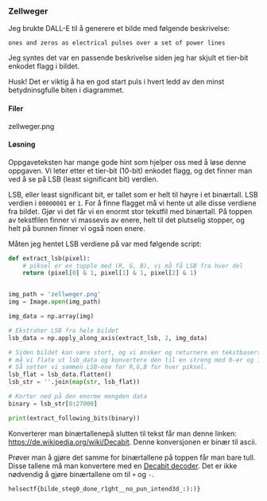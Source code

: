 ### Zellweger
Jeg brukte DALL-E til å generere et bilde med følgende beskrivelse:

`ones and zeros as electrical pulses over a set of power lines`

Jeg syntes det var en passende beskrivelse siden jeg har skjult et tier-bit enkodet flagg i bildet.

Husk! Det er viktig å ha en god start puls i hvert ledd av den minst betydninsgfulle biten i diagrammet.

#### Filer
zellweger.png

#### Løsning
Oppgaveteksten har mange gode hint som hjelper oss med å løse denne oppgaven. Vi leter etter et tier-bit (10-bit) enkodet flagg, og det finner man ved å se på LSB (least significant bit) verdien.

LSB, eller least significant bit, er tallet som er helt til høyre i et binærtall. LSB verdien i `00000001` er `1`. For å finne flagget må vi hente ut alle disse verdiene fra bildet. Gjør vi det får vi en enormt stor tekstfil med binærtall. På toppen av tekstfilen finner vi massevis av enere, helt til det plutselig stopper, og helt på bunnen finner vi også noen enere.

Måten jeg hentet LSB verdiene på var med følgende script:
```python
def extract_lsb(pixel):
    # piksel er en tupple med (R, G, B), vi må få LSB fra hver del
    return (pixel[0] & 1, pixel[1] & 1, pixel[2] & 1)


img_path = 'zellweger.png'
img = Image.open(img_path)

img_data = np.array(img)

# Ekstraher LSB fra hele bildet
lsb_data = np.apply_along_axis(extract_lsb, 2, img_data)

# Siden bildet kan være stort, og vi ønsker og returnere en tekstbasert representasjon,
# må vi flate ut lsb_data og konvertere den til en streng med 0-er og 1-ere.
# Så setter vi sammen LSB-ene for R,G,B for hver piksel.
lsb_flat = lsb_data.flatten()
lsb_str = ''.join(map(str, lsb_flat))

# Korter ned på den enorme mengden data
binary = lsb_str[0:27000]

print(extract_following_bits(binary))
```

Konverterer man binærtallenepå slutten til tekst får man denne linken: https://de.wikipedia.org/wiki/Decabit. Denne konversjonen er binær til ascii.

Prøver man å gjøre det samme for binærtallene på toppen får man bare tull. Disse tallene må man konvertere med en [Decabit decoder](https://www.dcode.fr/decabit-code). Det er ikke nødvendig å gjøre binærtallene om til `+` og `-`.


`helsectf{bilde_steg0_done_r1ght__no_pun_intend3d_:):)}`

